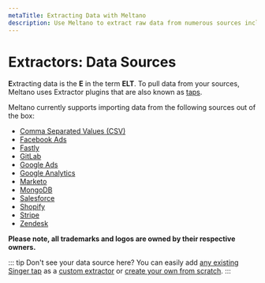 ```yaml
---
metaTitle: Extracting Data with Meltano
description: Use Meltano to extract raw data from numerous sources including CSV, Google Analytics, Stripe, and more. 
---
```


# Extractors: Data Sources

**E**xtracting data is the **E** in the term **ELT**. To pull data from your sources, Meltano uses Extractor plugins that are also known as [taps](/docs/architecture.html#taps).

Meltano currently supports importing data from the following sources out of the box:

- [Comma Separated Values (CSV)](/plugins/extractors/csv.html)
- [Facebook Ads](/plugins/extractors/facebook.html)
- [Fastly](/plugins/extractors/fastly.html)
- [GitLab](/plugins/extractors/gitlab.html)
- [Google Ads](/plugins/extractors/adwords.html)
- [Google Analytics](/plugins/extractors/google-analytics.html)
- [Marketo](/plugins/extractors/marketo.html)
- [MongoDB](/plugins/extractors/mongodb.html)
- [Salesforce](/plugins/extractors/salesforce.html)
- [Shopify](/plugins/extractors/shopify.html)
- [Stripe](/plugins/extractors/stripe.html)
- [Zendesk](/plugins/extractors/zendesk.html)

**Please note, all trademarks and logos are owned by their respective owners.**

::: tip Don't see your data source here?
You can easily add [any existing Singer tap](https://www.singer.io/#taps) as a [custom extractor](/tutorials/create-a-custom-extractor.html#add-the-plugin-to-your-meltano-project-custom) or [create your own from scratch](/tutorials/create-a-custom-extractor.html).
:::

